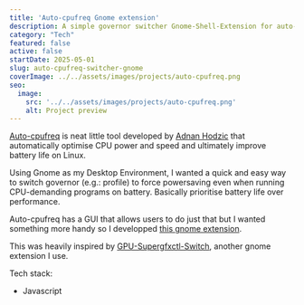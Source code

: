 ```yaml
---
title: 'Auto-cpufreq Gnome extension'
description: A simple governor switcher Gnome-Shell-Extension for auto-cpufreq.
category: "Tech"
featured: false
active: false
startDate: 2025-05-01
slug: auto-cpufreq-switcher-gnome
coverImage: ../../assets/images/projects/auto-cpufreq.png
seo:
  image:
    src: '../../assets/images/projects/auto-cpufreq.png'
    alt: Project preview
---
```


[Auto-cpufreq](https://github.com/AdnanHodzic/auto-cpufreq) is neat little tool developed by  [Adnan Hodzic](https://github.com/AdnanHodzic) that automatically optimise CPU power and speed and ultimately improve battery life on Linux.

Using Gnome as my Desktop Environment, I wanted a quick and easy way to switch governor (e.g.: profile) to force powersaving even when running CPU-demanding programs on battery. Basically prioritise battery life over performance. 

Auto-cpufreq has a GUI that allows users to do just that but I wanted something more handy so I developped [this gnome extension](https://github.com/EBendinelli/auto-cpufreq-switcher).

This was heavily inspired by [GPU-Supergfxctl-Switch](https://github.com/chikobara/GPU-Switcher-Supergfxctl/blob/main/extension.js), another gnome extension I use. 

Tech stack:
- Javascript
